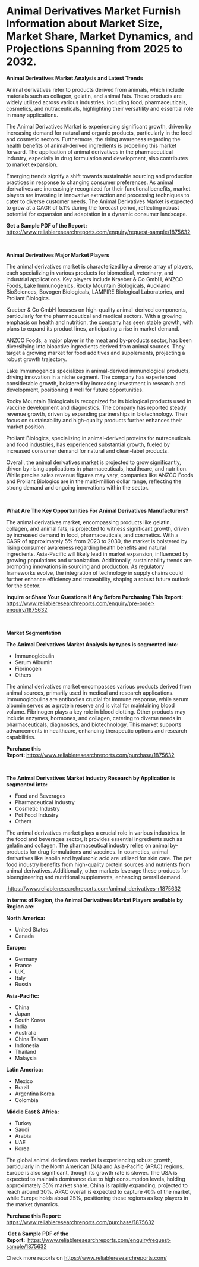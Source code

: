 <p><h1>Animal Derivatives Market Furnish Information about Market Size, Market Share, Market Dynamics, and Projections Spanning from 2025 to 2032.</h1></p><p><strong>Animal Derivatives Market Analysis and Latest Trends</strong></p>
<p><p>Animal derivatives refer to products derived from animals, which include materials such as collagen, gelatin, and animal fats. These products are widely utilized across various industries, including food, pharmaceuticals, cosmetics, and nutraceuticals, highlighting their versatility and essential role in many applications.</p><p>The Animal Derivatives Market is experiencing significant growth, driven by increasing demand for natural and organic products, particularly in the food and cosmetic sectors. Furthermore, the rising awareness regarding the health benefits of animal-derived ingredients is propelling this market forward. The application of animal derivatives in the pharmaceutical industry, especially in drug formulation and development, also contributes to market expansion.</p><p>Emerging trends signify a shift towards sustainable sourcing and production practices in response to changing consumer preferences. As animal derivatives are increasingly recognized for their functional benefits, market players are investing in innovative extraction and processing techniques to cater to diverse customer needs. The Animal Derivatives Market is expected to grow at a CAGR of 5.1% during the forecast period, reflecting robust potential for expansion and adaptation in a dynamic consumer landscape.</p></p>
<p><strong>Get a Sample PDF of the Report:&nbsp;</strong> <a href="https://www.reliableresearchreports.com/enquiry/request-sample/1875632?utm_campaign=2960&utm_medium=2&utm_source=Github&utm_content=ia&utm_term=01042025&utm_id=animal-derivatives">https://www.reliableresearchreports.com/enquiry/request-sample/1875632</a></p>
<p>&nbsp;</p>
<p><strong>Animal Derivatives Major Market Players</strong></p>
<p><p>The animal derivatives market is characterized by a diverse array of players, each specializing in various products for biomedical, veterinary, and industrial applications. Key players include Kraeber & Co GmbH, ANZCO Foods, Lake Immunogenics, Rocky Mountain Biologicals, Auckland BioSciences, Bovogen Biologicals, LAMPIRE Biological Laboratories, and Proliant Biologics.</p><p>Kraeber & Co GmbH focuses on high-quality animal-derived components, particularly for the pharmaceutical and medical sectors. With a growing emphasis on health and nutrition, the company has seen stable growth, with plans to expand its product lines, anticipating a rise in market demand.</p><p>ANZCO Foods, a major player in the meat and by-products sector, has been diversifying into bioactive ingredients derived from animal sources. They target a growing market for food additives and supplements, projecting a robust growth trajectory.</p><p>Lake Immunogenics specializes in animal-derived immunological products, driving innovation in a niche segment. The company has experienced considerable growth, bolstered by increasing investment in research and development, positioning it well for future opportunities.</p><p>Rocky Mountain Biologicals is recognized for its biological products used in vaccine development and diagnostics. The company has reported steady revenue growth, driven by expanding partnerships in biotechnology. Their focus on sustainability and high-quality products further enhances their market position.</p><p>Proliant Biologics, specializing in animal-derived proteins for nutraceuticals and food industries, has experienced substantial growth, fueled by increased consumer demand for natural and clean-label products.</p><p>Overall, the animal derivatives market is projected to grow significantly, driven by rising applications in pharmaceuticals, healthcare, and nutrition. While precise sales revenue figures may vary, companies like ANZCO Foods and Proliant Biologics are in the multi-million dollar range, reflecting the strong demand and ongoing innovations within the sector.</p></p>
<p>&nbsp;</p>
<p><strong>What Are The Key Opportunities For Animal Derivatives Manufacturers?</strong></p>
<p><p>The animal derivatives market, encompassing products like gelatin, collagen, and animal fats, is projected to witness significant growth, driven by increased demand in food, pharmaceuticals, and cosmetics. With a CAGR of approximately 5% from 2023 to 2030, the market is bolstered by rising consumer awareness regarding health benefits and natural ingredients. Asia-Pacific will likely lead in market expansion, influenced by growing populations and urbanization. Additionally, sustainability trends are prompting innovations in sourcing and production. As regulatory frameworks evolve, the integration of technology in supply chains could further enhance efficiency and traceability, shaping a robust future outlook for the sector.</p></p>
<p><strong>Inquire or Share Your Questions If Any Before Purchasing This Report:</strong> <a href="https://www.reliableresearchreports.com/enquiry/pre-order-enquiry/1875632?utm_campaign=2960&utm_medium=2&utm_source=Github&utm_content=ia&utm_term=01042025&utm_id=animal-derivatives">https://www.reliableresearchreports.com/enquiry/pre-order-enquiry/1875632</a></p>
<p>&nbsp;</p>
<p><strong>Market Segmentation</strong></p>
<p><strong>The Animal Derivatives Market Analysis by types is segmented into:</strong></p>
<p><ul><li>Immunoglobulin</li><li>Serum Albumin</li><li>Fibrinogen</li><li>Others</li></ul></p>
<p><p>The animal derivatives market encompasses various products derived from animal sources, primarily used in medical and research applications. Immunoglobulins are antibodies crucial for immune response, while serum albumin serves as a protein reserve and is vital for maintaining blood volume. Fibrinogen plays a key role in blood clotting. Other products may include enzymes, hormones, and collagen, catering to diverse needs in pharmaceuticals, diagnostics, and biotechnology. This market supports advancements in healthcare, enhancing therapeutic options and research capabilities.</p></p>
<p><strong>Purchase this Report:&nbsp;</strong><a href="https://www.reliableresearchreports.com/purchase/1875632?utm_campaign=2960&utm_medium=2&utm_source=Github&utm_content=ia&utm_term=01042025&utm_id=animal-derivatives">https://www.reliableresearchreports.com/purchase/1875632</a></p>
<p>&nbsp;</p>
<p><strong>The Animal Derivatives Market Industry Research by Application is segmented into:</strong></p>
<p><ul><li>Food and Beverages</li><li>Pharmaceutical Industry</li><li>Cosmetic Industry</li><li>Pet Food Industry</li><li>Others</li></ul></p>
<p><p>The animal derivatives market plays a crucial role in various industries. In the food and beverages sector, it provides essential ingredients such as gelatin and collagen. The pharmaceutical industry relies on animal by-products for drug formulations and vaccines. In cosmetics, animal derivatives like lanolin and hyaluronic acid are utilized for skin care. The pet food industry benefits from high-quality protein sources and nutrients from animal derivatives. Additionally, other markets leverage these products for bioengineering and nutritional supplements, enhancing overall demand.</p></p>
<p><a href="https://www.reliableresearchreports.com/animal-derivatives-r1875632?utm_campaign=2960&utm_medium=2&utm_source=Github&utm_content=ia&utm_term=01042025&utm_id=animal-derivatives">&nbsp;https://www.reliableresearchreports.com/animal-derivatives-r1875632</a></p>
<p><strong>In terms of Region, the Animal Derivatives Market Players available by Region are:</strong></p>
<p>
    <p> <strong> North America: </strong>
        <ul>
            <li>United States</li>
            <li>Canada</li>
        </ul>
        </p> 
    <p> <strong> Europe: </strong>
        <ul>
            <li>Germany</li>
            <li>France</li>
            <li>U.K.</li>
            <li>Italy</li>
            <li>Russia</li>
        </ul>
        </p> 
    <p> <strong> Asia-Pacific: </strong>
        <ul>
            <li>China</li>
            <li>Japan</li>
            <li>South Korea</li>
            <li>India</li>
            <li>Australia</li>
            <li>China Taiwan</li>
            <li>Indonesia</li>
            <li>Thailand</li>
            <li>Malaysia</li>
        </ul>
        </p> 
    <p> <strong> Latin America: </strong>
        <ul>
            <li>Mexico</li>
            <li>Brazil</li>
            <li>Argentina Korea</li>
            <li>Colombia</li>
        </ul>
        </p> 
    <p> <strong> Middle East & Africa: </strong>
        <ul>
            <li>Turkey</li>
            <li>Saudi</li>
            <li>Arabia</li>
            <li>UAE</li>
            <li>Korea</li>
        </ul>
    </p>
    </p>
<p><p>The global animal derivatives market is experiencing robust growth, particularly in the North American (NA) and Asia-Pacific (APAC) regions. Europe is also significant, though its growth rate is slower. The USA is expected to maintain dominance due to high consumption levels, holding approximately 35% market share. China is rapidly expanding, projected to reach around 30%. APAC overall is expected to capture 40% of the market, while Europe holds about 25%, positioning these regions as key players in the market dynamics.</p></p>
<p><strong>Purchase this Report: </strong><a href="https://www.reliableresearchreports.com/purchase/1875632?utm_campaign=2960&utm_medium=2&utm_source=Github&utm_content=ia&utm_term=01042025&utm_id=animal-derivatives">https://www.reliableresearchreports.com/purchase/1875632</a></p>
<p>&nbsp;<strong>Get a Sample PDF of the Report:&nbsp;&nbsp;</strong><a href="https://www.reliableresearchreports.com/enquiry/request-sample/1875632?utm_campaign=2960&utm_medium=2&utm_source=Github&utm_content=ia&utm_term=01042025&utm_id=animal-derivatives">https://www.reliableresearchreports.com/enquiry/request-sample/1875632</a></p>
<p><strong></strong></p>
<p>Check more reports on <a href="https://www.reliableresearchreports.com/?utm_campaign=2960&utm_medium=2&utm_source=Github&utm_content=ia&utm_term=01042025&utm_id=animal-derivatives">https://www.reliableresearchreports.com/</a></p>